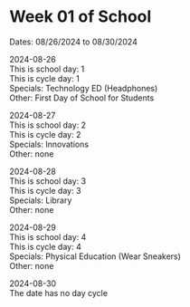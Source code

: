 # Week 01 of School

Dates: 08/26/2024 to 08/30/2024

2024-08-26  
This is school day: 1  
This is cycle day: 1  
Specials: Technology ED (Headphones)  
Other: First Day of School for Students  

2024-08-27  
This is school day: 2  
This is cycle day: 2  
Specials: Innovations  
Other: none  

2024-08-28  
This is school day: 3  
This is cycle day: 3  
Specials: Library  
Other: none  

2024-08-29  
This is school day: 4  
This is cycle day: 4  
Specials: Physical Education (Wear Sneakers)  
Other: none  

2024-08-30  
The date has no day cycle  
